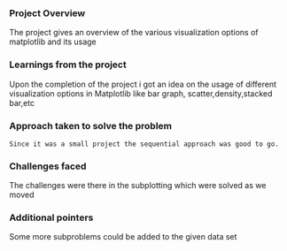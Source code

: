 ### Project Overview

 The project gives an overview of the various visualization options of matplotlib and its usage


### Learnings from the project

 Upon the completion of the project i got an idea on the usage of different visualization options in  Matplotlib like bar graph, scatter,density,stacked bar,etc


### Approach taken to solve the problem

    Since it was a small project the sequential approach was good to go.


### Challenges faced

 The challenges were there in the subplotting which were solved as we moved


### Additional pointers

 Some more subproblems could be added to the given data set


